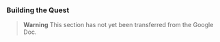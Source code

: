 ### Building the Quest

> **Warning**
> This section has not yet been transferred from the Google Doc.
